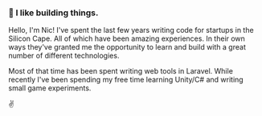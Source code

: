 ### 👷  I like building things.

Hello, I'm Nic! I've spent the last few years writing code for startups in the Silicon Cape. All of which have been amazing experiences. In their own ways they've granted me the opportunity to learn and build with a great number of different technologies.

Most of that time has been spent writing web tools in Laravel. While recently I've been spending my free time learning Unity/C# and writing small game experiments.

✌️

